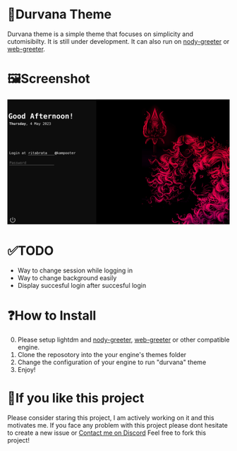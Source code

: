 # 🔱Durvana Theme
Durvana theme is a simple theme that focuses on simplicity and cutomisibilty. It is still under development. It can also run on [nody-greeter](https://github.com/JezerM/nody-greeter/) or [web-greeter](https://github.com/JezerM/web-greeter).

# 🖼️Screenshot
![ScreenShot](screenshots/ss.png)

# ✅TODO 
- Way to change session while logging in
- Way to change background easily
- Display succesful login after succesful login

# ❓How to Install
0. Please setup lightdm and [nody-greeter](https://github.com/JezerM/nody-greeter/), [web-greeter](https://github.com/JezerM/web-greeter) or other compatible engine.
1. Clone the reposotory into the your engine's themes folder
2. Change the configuration of your engine to run "durvana" theme
3. Enjoy!

# 🌟If you like this project
Please consider staring this project, I am actively working on it and this motivates me.
If you face any problem with this project please dont hesitate to create a new issue or [Contact me on Discord](https://discord.gg/qEYbuWu5NE)
Feel free to fork this project!